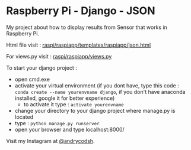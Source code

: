 # Raspberry Pi - Django - JSON 
My project about how to display results from Sensor that works in Raspberry Pi.


Html file visit : [raspi/raspiapp/templates/raspiapp/json.html](https://github.com/rockyryco0/JSON-GPIO/blob/master/raspi/raspiapp/templates/raspiapp/json.html)

For views.py visit : [raspi/raspiapp/views.py](https://github.com/rockyryco0/JSON-GPIO/blob/master/raspi/raspiapp/views.py)

To start your django project : 
- open cmd.exe
- activate your virtual environment (if you dont have, type this code : `conda create --name yourenvname django`, if you don't have anaconda installed, google it for better experience) 
  - to activate it type : `activate yourenvname`
- change your directory to your django project where manage.py is located
- type : `python manage.py runserver`
- open your browser and type localhost:8000/

Visit my Instagram at [@andrycodsh](https://www.instagram.com/andrycodsh).
